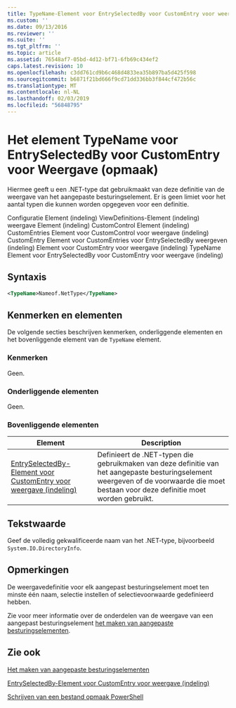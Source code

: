 ```yaml
---
title: TypeName-Element voor EntrySelectedBy voor CustomEntry voor weergave (indeling) | Microsoft Docs
ms.custom: ''
ms.date: 09/13/2016
ms.reviewer: ''
ms.suite: ''
ms.tgt_pltfrm: ''
ms.topic: article
ms.assetid: 76548af7-05bd-4d12-bf71-6fb69c434ef2
caps.latest.revision: 10
ms.openlocfilehash: c3dd761cd9b6c468d4833ea35b897ba5d425f598
ms.sourcegitcommit: b6871f21bd666f9cd71dd336bb3f844cf472b56c
ms.translationtype: MT
ms.contentlocale: nl-NL
ms.lasthandoff: 02/03/2019
ms.locfileid: "56848795"
---
```

# <a name="typename-element-for-entryselectedby-for-customentry-for-view-format"></a>Het element TypeName voor EntrySelectedBy voor CustomEntry voor Weergave (opmaak)

Hiermee geeft u een .NET-type dat gebruikmaakt van deze definitie van de weergave van het aangepaste besturingselement. Er is geen limiet voor het aantal typen die kunnen worden opgegeven voor een definitie.

Configuratie Element (indeling) ViewDefinitions-Element (indeling) weergave Element (indeling) CustomControl Element (indeling) CustomEntries Element voor CustomControl voor weergave (indeling) CustomEntry Element voor CustomEntries voor EntrySelectedBy weergeven (indeling) Element voor CustomEntry voor weergave (indeling) TypeName Element voor EntrySelectedBy voor CustomEntry voor weergave (indeling)

## <a name="syntax"></a>Syntaxis

```xml
<TypeName>Nameof.NetType</TypeName>
```

## <a name="attributes-and-elements"></a>Kenmerken en elementen

De volgende secties beschrijven kenmerken, onderliggende elementen en het bovenliggende element van de `TypeName` element.

### <a name="attributes"></a>Kenmerken

Geen.

### <a name="child-elements"></a>Onderliggende elementen

Geen.

### <a name="parent-elements"></a>Bovenliggende elementen

|Element|Description|
|-------------|-----------------|
|[EntrySelectedBy-Element voor CustomEntry voor weergave (indeling)](./entryselectedby-element-for-customentry-for-customcontrol-for-view-format.md)|Definieert de .NET-typen die gebruikmaken van deze definitie van het aangepaste besturingselement weergeven of de voorwaarde die moet bestaan voor deze definitie moet worden gebruikt.|

## <a name="text-value"></a>Tekstwaarde

Geef de volledig gekwalificeerde naam van het .NET-type, bijvoorbeeld `System.IO.DirectoryInfo`.

## <a name="remarks"></a>Opmerkingen

De weergavedefinitie voor elk aangepast besturingselement moet ten minste één naam, selectie instellen of selectievoorwaarde gedefinieerd hebben.

Zie voor meer informatie over de onderdelen van de weergave van een aangepast besturingselement [het maken van aangepaste besturingselementen](./creating-custom-controls.md).

## <a name="see-also"></a>Zie ook

[Het maken van aangepaste besturingselementen](./creating-custom-controls.md)

[EntrySelectedBy-Element voor CustomEntry voor weergave (indeling)](./entryselectedby-element-for-customentry-for-customcontrol-for-view-format.md)

[Schrijven van een bestand opmaak PowerShell](./writing-a-powershell-formatting-file.md)
